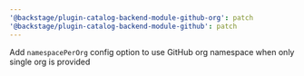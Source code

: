 ```yaml
---
'@backstage/plugin-catalog-backend-module-github-org': patch
'@backstage/plugin-catalog-backend-module-github': patch
---
```


Add `namespacePerOrg` config option to use GitHub org namespace when only single org is provided
